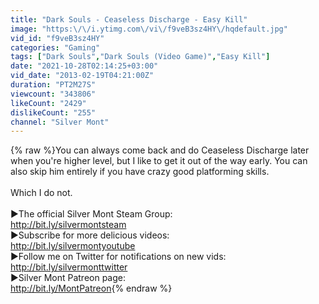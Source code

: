 ```yaml
---
title: "Dark Souls - Ceaseless Discharge - Easy Kill"
image: "https:\/\/i.ytimg.com\/vi\/f9veB3sz4HY\/hqdefault.jpg"
vid_id: "f9veB3sz4HY"
categories: "Gaming"
tags: ["Dark Souls","Dark Souls (Video Game)","Easy Kill"]
date: "2021-10-28T02:14:25+03:00"
vid_date: "2013-02-19T04:21:00Z"
duration: "PT2M27S"
viewcount: "343806"
likeCount: "2429"
dislikeCount: "255"
channel: "Silver Mont"
---
```

{% raw %}You can always come back and do Ceaseless Discharge later when you're higher level, but I like to get it out of the way early. You can also skip him entirely if you have crazy good platforming skills.<br /><br />Which I do not.<br /><br />►The official Silver Mont Steam Group:<br /><a rel="nofollow" target="blank" href="http://bit.ly/silvermontsteam">http://bit.ly/silvermontsteam</a><br />►Subscribe for more delicious videos:<br /><a rel="nofollow" target="blank" href="http://bit.ly/silvermontyoutube">http://bit.ly/silvermontyoutube</a><br />►Follow me on Twitter for notifications on new vids:<br /><a rel="nofollow" target="blank" href="http://bit.ly/silvermonttwitter">http://bit.ly/silvermonttwitter</a><br />►Silver Mont Patreon page:<br /><a rel="nofollow" target="blank" href="http://bit.ly/MontPatreon">http://bit.ly/MontPatreon</a>{% endraw %}
